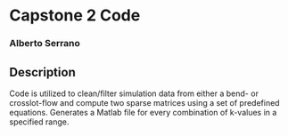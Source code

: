 # Capstone 2 Code #
### Alberto Serrano ###

## Description ##
Code is utilized to clean/filter simulation data from either a bend- or crosslot-flow and compute two sparse matrices using a set of predefined equations. Generates a Matlab file for every combination of k-values in a specified range.
